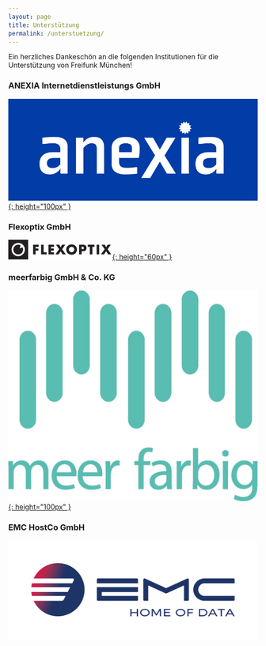 ```yaml
---
layout: page
title: Unterstützung
permalink: /unterstuetzung/
---
```


Ein herzliches Dankeschön an die folgenden Institutionen für die Unterstützung
von Freifunk München!

### ANEXIA Internetdienstleistungs GmbH

[![ANEXIA logo](/assets/unterstuetzung/anexia.jpg){: height="100px" }][anexia]

### Flexoptix GmbH

[![Flexoptix logo](/assets/unterstuetzung/flexoptix.png){: height="60px" }][flexoptix]

### meerfarbig GmbH & Co. KG

[![meerfarbig logo](/assets/unterstuetzung/meerfarbig.jpeg){: height="100px" }][meerfarbig]

### EMC HostCo GmbH

[![EMC logo](/assets/unterstuetzung/EMC.png)][emc-hostco]

[anexia]: https://www.anexia.com/
[flexoptix]: https://www.flexoptix.net/
[meerfarbig]: https://meerfarbig.net/
[emc-hostco]: https://emc-hostco.de/
[kontakt]: /kontakt/

